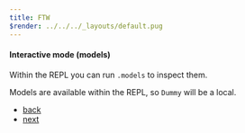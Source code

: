 ```yaml
---
title: FTW
$render: ../../../_layouts/default.pug
---
```


#### Interactive mode (models)

Within the REPL you can run `.models` to inspect them.

Models are available within the REPL, so `Dummy` will be a local.

- [back](/)
- [next](/docs/views)
